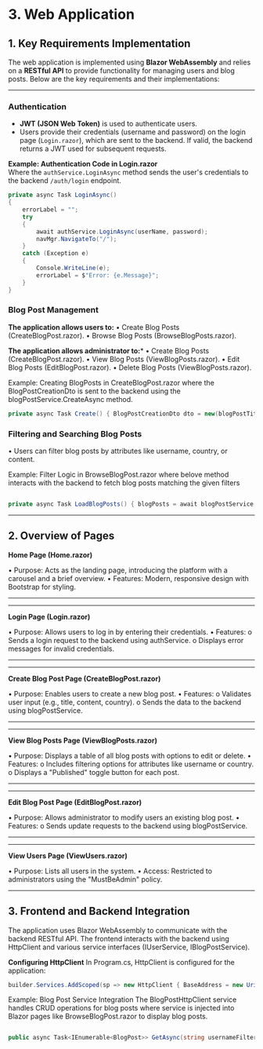 # 3. Web Application

## 1. Key Requirements Implementation

The web application is implemented using **Blazor WebAssembly** and relies on a **RESTful API** to provide functionality for managing users and blog posts. Below are the key requirements and their implementations:

---

### Authentication

- **JWT (JSON Web Token)** is used to authenticate users.
- Users provide their credentials (username and password) on the login page (`Login.razor`), which are sent to the backend. If valid, the backend returns a JWT used for subsequent requests.

**Example: Authentication Code in Login.razor**  
Where the `authService.LoginAsync` method sends the user's credentials to the backend `/auth/login` endpoint.

```csharp
private async Task LoginAsync()
{
    errorLabel = "";
    try
    {
        await authService.LoginAsync(userName, password);
        navMgr.NavigateTo("/");
    }
    catch (Exception e)
    {
        Console.WriteLine(e);
        errorLabel = $"Error: {e.Message}";
    }
}
```

### Blog Post Management
**The application allows users to:**
•	Create Blog Posts (CreateBlogPost.razor).
•	Browse Blog Posts (BrowseBlogPosts.razor).

**The application allows administrator to:***
•	Create Blog Posts (CreateBlogPost.razor).
•	View Blog Posts (ViewBlogPosts.razor).
•	Edit Blog Posts (EditBlogPost.razor).
•	Delete Blog Posts (ViewBlogPosts.razor).

Example: Creating BlogPosts in CreateBlogPost.razor where the BlogPostCreationDto is sent to the backend using the blogPostService.CreateAsync method.
```csharp
private async Task Create() { BlogPostCreationDto dto = new(blogPostTitle, blogPostContent, blogPostCountry); await blogPostService.CreateAsync(dto); showModal = true; }
```

### Filtering and Searching Blog Posts
•	Users can filter blog posts by attributes like username, country, or content.

Example: Filter Logic in BrowseBlogPost.razor where belove method interacts with the backend to fetch blog posts matching the given filters
```csharp

private async Task LoadBlogPosts() { blogPosts = await blogPostService.GetAsync( usernameFilter, userIdFilter, true, titleContainsFilter, contentContainsFilter, countryContainsFilter ); }
```
---

## 2. Overview of Pages

**Home Page (Home.razor)** 

•	Purpose: Acts as the landing page, introducing the platform with a carousel and a brief overview.
•	Features: Modern, responsive design with Bootstrap for styling.
________________________________________

---

**Login Page (Login.razor)**

•	Purpose: Allows users to log in by entering their credentials.
•	Features:
o	Sends a login request to the backend using authService.
o	Displays error messages for invalid credentials.
________________________________________

---

**Create Blog Post Page (CreateBlogPost.razor)**

•	Purpose: Enables users to create a new blog post.
•	Features:
o	Validates user input (e.g., title, content, country).
o	Sends the data to the backend using blogPostService.
________________________________________

---

**View Blog Posts Page (ViewBlogPosts.razor)**

•	Purpose: Displays a table of all blog posts with options to edit or delete.
•	Features:
o	Includes filtering options for attributes like username or country.
o	Displays a "Published" toggle button for each post.
________________________________________

---

**Edit Blog Post Page (EditBlogPost.razor)**

•	Purpose: Allows administrator to modify users  an existing blog post.
•	Features:
o	Sends update requests to the backend using blogPostService.
________________________________________

---

**View Users Page (ViewUsers.razor)**

•	Purpose: Lists all users in the system.
•	Access: Restricted to administrators using the "MustBeAdmin" policy.

---


## 3. Frontend and Backend Integration
The application uses Blazor WebAssembly to communicate with the backend RESTful API. The frontend interacts with the backend using HttpClient and various service interfaces (IUserService, IBlogPostService).

**Configuring HttpClient**
In Program.cs, HttpClient is configured for the application:
```csharp
builder.Services.AddScoped(sp => new HttpClient { BaseAddress = new Uri("https://localhost:7159") });
```

Example: Blog Post Service Integration
The BlogPostHttpClient service handles CRUD operations for blog posts  where service is injected into Blazor pages like BrowseBlogPost.razor to display blog posts.
```csharp

public async Task<IEnumerable<BlogPost>> GetAsync(string usernameFilter, int? userIdFilter, bool? publishedFilter, string titleFilter, string contentFilter, string countryFilter) { string queryString = $"?username={usernameFilter}&userId={userIdFilter}&published={publishedFilter}&title={titleFilter}&content={contentFilter}&country={countryFilter}"; HttpResponseMessage response = await client.GetAsync($"BlogPosts{queryString}"); return await response.Content.ReadFromJsonAsync<IEnumerable<BlogPost>>(); }

```







